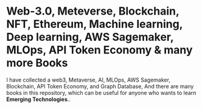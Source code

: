 ﻿# Web-3.0, Meteverse, Blockchain, NFT, Ethereum, Machine learning, Deep learning, AWS Sagemaker, MLOps, API Token Economy & many more Books

I have collected a web3, Metaverse,  AI, MLOps, AWS Sagemaker, Blockchain, API Token Economy, and Graph Database, And there are many books in this repository, which can be useful for anyone who wants to learn **Emerging Technologies**..
